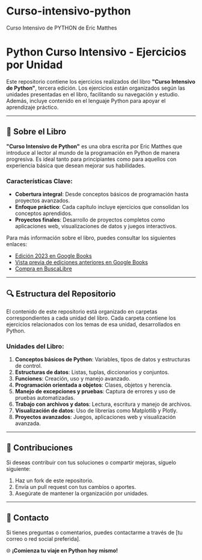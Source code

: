 # Curso-intensivo-python
 Curso Intensivo de PYTHON de Eric Matthes
# Python Curso Intensivo - Ejercicios por Unidad

Este repositorio contiene los ejercicios realizados del libro **"Curso Intensivo de Python"**, tercera edición. Los ejercicios están organizados según las unidades presentadas en el libro, facilitando su navegación y estudio. Además, incluye contenido en el lenguaje Python para apoyar el aprendizaje práctico.

---

## 📖 **Sobre el Libro**

**"Curso Intensivo de Python"** es una obra escrita por Eric Matthes que introduce al lector al mundo de la programación en Python de manera progresiva. Es ideal tanto para principiantes como para aquellos con experiencia básica que desean mejorar sus habilidades.

### Características Clave:

- **Cobertura integral**: Desde conceptos básicos de programación hasta proyectos avanzados.
- **Enfoque práctico**: Cada capítulo incluye ejercicios que consolidan los conceptos aprendidos.
- **Proyectos finales**: Desarrollo de proyectos completos como aplicaciones web, visualizaciones de datos y juegos interactivos.

Para más información sobre el libro, puedes consultar los siguientes enlaces:

- [Edición 2023 en Google Books](https://www.google.cl/books/edition/Curso_intensivo_de_Python_Tercera_Edici/JClk0AEACAAJ?hl=es)
- [Vista previa de ediciones anteriores en Google Books](https://www.google.cl/books/edition/Curso_Intensivo_de_Python/x9gtDAAAQBAJ?hl=es&gbpv=1&dq=curso+intensivo+de+python&pg=PA32&printsec=frontcover)
- [Compra en BuscaLibre](https://www.buscalibre.cl/libro-curso-intensivo-de-python-tercera-edicion/9788441549241/p/55752555?srsltid=AfmBOoptWPGaCtC1Eoi6TAdjMklMavEHkO4BnLwpI9Vjrte62H6GILpF)

---

## 🔍 **Estructura del Repositorio**

El contenido de este repositorio está organizado en carpetas correspondientes a cada unidad del libro. Cada carpeta contiene los ejercicios relacionados con los temas de esa unidad, desarrollados en Python.

### Unidades del Libro:

1. **Conceptos básicos de Python**: Variables, tipos de datos y estructuras de control.
2. **Estructuras de datos**: Listas, tuplas, diccionarios y conjuntos.
3. **Funciones**: Creación, uso y manejo avanzado.
4. **Programación orientada a objetos**: Clases, objetos y herencia.
5. **Manejo de excepciones y pruebas**: Captura de errores y uso de pruebas automatizadas.
6. **Trabajo con archivos y datos**: Lectura, escritura y manejo de archivos.
7. **Visualización de datos**: Uso de librerías como Matplotlib y Plotly.
8. **Proyectos avanzados**: Juegos, aplicaciones web y visualización avanzada.

---

## 🎨 **Contribuciones**

Si deseas contribuir con tus soluciones o compartir mejoras, síguelo siguiente:

1. Haz un fork de este repositorio.
2. Envía un pull request con tus cambios o aportes.
3. Asegúrate de mantener la organización por unidades.

---

## 📧 **Contacto**

Si tienes preguntas o comentarios, puedes contactarme a través de [tu correo o red social preferida].

🌐 **¡Comienza tu viaje en Python hoy mismo!**

